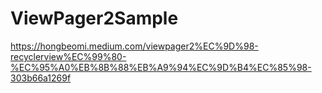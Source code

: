 # ViewPager2Sample

https://hongbeomi.medium.com/viewpager2%EC%9D%98-recyclerview%EC%99%80-%EC%95%A0%EB%8B%88%EB%A9%94%EC%9D%B4%EC%85%98-303b66a1269f
